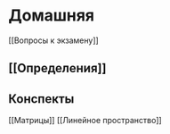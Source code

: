 # Домашняя
[[Вопросы к экзамену]]
## [[Определения]]
## Конспекты
[[Матрицы]]
[[Линейное пространство]]
